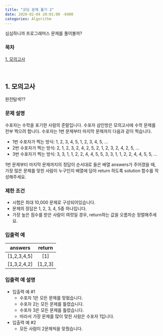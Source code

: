 ```yaml
---
title: "코딩 문제 풀기 2"
date: 2020-02-04 20:01:00 -0400
categories: Algorithm
---
```


심심하니까 프로그래머스 문제를 풀어볼까?

### 목차
[1. 모의고사](#1-모의고사)<br>
<br><br>

## 1. 모의고사

완전탐색??

### 문제 설명
수포자는 수학을 포기한 사람의 준말입니다. 수포자 삼인방은 모의고사에 수학 문제를 전부 찍으려 합니다. 수포자는 1번 문제부터 마지막 문제까지 다음과 같이 찍습니다.

- 1번 수포자가 찍는 방식: 1, 2, 3, 4, 5, 1, 2, 3, 4, 5, ...
- 2번 수포자가 찍는 방식: 2, 1, 2, 3, 2, 4, 2, 5, 2, 1, 2, 3, 2, 4, 2, 5, ...
- 3번 수포자가 찍는 방식: 3, 3, 1, 1, 2, 2, 4, 4, 5, 5, 3, 3, 1, 1, 2, 2, 4, 4, 5, 5, ...

1번 문제부터 마지막 문제까지의 정답이 순서대로 들은 배열 answers가 주어졌을 때, 가장 많은 문제를 맞힌 사람이 누구인지 배열에 담아 return 하도록 solution 함수를 작성해주세요.

### 제한 조건
- 시험은 최대 10,000 문제로 구성되어있습니다.
- 문제의 정답은 1, 2, 3, 4, 5중 하나입니다.
- 가장 높은 점수를 받은 사람이 여럿일 경우, return하는 값을 오름차순 정렬해주세요.

### 입출력 예
| answers |	return
|---|:---:|
| [1,2,3,4,5]| [1]
| [1,3,2,4,2] |	[1,2,3]


### 입출력 예 설명
- 입출력 예 #1
    - 수포자 1은 모든 문제를 맞혔습니다.
    - 수포자 2는 모든 문제를 틀렸습니다.
    - 수포자 3은 모든 문제를 틀렸습니다.
    - 따라서 가장 문제를 많이 맞힌 사람은 수포자 1입니다.
- 입출력 예 #2
    - 모든 사람이 2문제씩을 맞췄습니다.

```java

```
